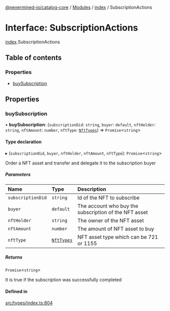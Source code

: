 [@nevermined-io/catalog-core](../README.md) / [Modules](../modules.md) / [index](../modules/index.md) / SubscriptionActions

# Interface: SubscriptionActions

[index](../modules/index.md).SubscriptionActions

## Table of contents

### Properties

- [buySubscription](index.SubscriptionActions.md#buysubscription)

## Properties

### buySubscription

• **buySubscription**: (`subscriptionDid`: `string`, `buyer`: `default`, `nftHolder`: `string`, `nftAmount`: `number`, `nftType`: [`NftTypes`](../modules/index.md#nfttypes)) => `Promise`<`string`\>

#### Type declaration

▸ (`subscriptionDid`, `buyer`, `nftHolder`, `nftAmount`, `nftType`): `Promise`<`string`\>

Order a NFT asset and transfer and delegate it to the subscription buyer

##### Parameters

| Name | Type | Description |
| :------ | :------ | :------ |
| `subscriptionDid` | `string` | Id of the NFT to subscribe |
| `buyer` | `default` | The account who buy the subscription of the NFT asset |
| `nftHolder` | `string` | The owner of the NFT asset |
| `nftAmount` | `number` | The amount of NFT asset to buy |
| `nftType` | [`NftTypes`](../modules/index.md#nfttypes) | NFT asset type which can be 721 or 1155 |

##### Returns

`Promise`<`string`\>

It is true if the subscription was successfully completed

#### Defined in

[src/types/index.ts:804](https://github.com/nevermined-io/components-catalog/blob/76192a6/lib/src/types/index.ts#L804)
